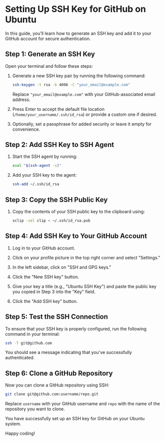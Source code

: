# Setting Up SSH Key for GitHub on Ubuntu

In this guide, you'll learn how to generate an SSH key and add it to your GitHub account for secure authentication.

## Step 1: Generate an SSH Key

Open your terminal and follow these steps:

1. Generate a new SSH key pair by running the following command:
   ```bash
   ssh-keygen -t rsa -b 4096 -C "your_email@example.com"
   ```
   Replace `"your_email@example.com"` with your GitHub-associated email address.

2. Press Enter to accept the default file location (`/home/your_username/.ssh/id_rsa`) or provide a custom one if desired.

3. Optionally, set a passphrase for added security or leave it empty for convenience.

## Step 2: Add SSH Key to SSH Agent

1. Start the SSH agent by running:
   ```bash
   eval "$(ssh-agent -s)"
   ```

2. Add your SSH key to the agent:
   ```bash
   ssh-add ~/.ssh/id_rsa
   ```

## Step 3: Copy the SSH Public Key

1. Copy the contents of your SSH public key to the clipboard using:
   ```bash
   xclip -sel clip < ~/.ssh/id_rsa.pub
   ```

## Step 4: Add SSH Key to Your GitHub Account

1. Log in to your GitHub account.

2. Click on your profile picture in the top right corner and select "Settings."

3. In the left sidebar, click on "SSH and GPG keys."

4. Click the "New SSH key" button.

5. Give your key a title (e.g., "Ubuntu SSH Key") and paste the public key you copied in Step 3 into the "Key" field.

6. Click the "Add SSH key" button.

## Step 5: Test the SSH Connection

To ensure that your SSH key is properly configured, run the following command in your terminal:

```bash
ssh -T git@github.com
```

You should see a message indicating that you've successfully authenticated.

## Step 6: Clone a GitHub Repository

Now you can clone a GitHub repository using SSH:

```bash
git clone git@github.com:username/repo.git
```

Replace `username` with your GitHub username and `repo` with the name of the repository you want to clone.

You have successfully set up an SSH key for GitHub on your Ubuntu system.

Happy coding!
